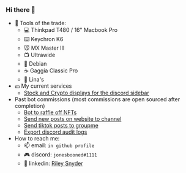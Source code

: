 ### Hi there 👋

- :wrench: Tools of the trade:
  - 💻 Thinkpad T480 / 16" Macbook Pro
  - ⌨️ Keychron K6
  - 🐭 MX Master III
  - 📺 Ultrawide
  - 🐧 Debian
  - ☕️ Gaggia Classic Pro
  - 🌮 Lina's
- :dollar: My  current services
  - [Stock and Crypto displays for the discord sidebar](https://github.com/rssnyder/discord-stock-ticker)
- Past bot commissions (most commissions are open sourced after completion)
  - [Bot to raffle off NFTs](https://github.com/rssnyder/rmrk-events)
  - [Send new posts on website to channel](https://github.com/rssnyder/wilderworld-zines)
  - [Send tiktok posts to groupme](https://github.com/rssnyder/bones-day)
  - [Export discord audit logs](https://github.com/rssnyder/discord-auditlog-export)
- How to reach me:
  - 📫 email: `in github profile`
  - 🎮 discord: `jonesbooned#1111`
  - 🤵 linkedin: [Riley Snyder](https://www.linkedin.com/in/rileysnyder/)
